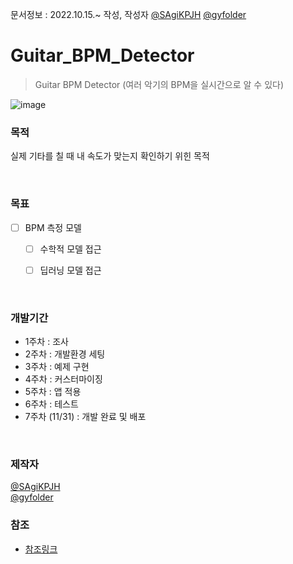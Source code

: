 문서정보 : 2022.10.15.~ 작성, 작성자 [@SAgiKPJH](https://github.com/SAgiKPJH) [@gyfolder](https://github.com/gyfolder)

# Guitar_BPM_Detector
> Guitar BPM Detector (여러 악기의 BPM을 실시간으로 알 수 있다)

![image](https://user-images.githubusercontent.com/66783849/195984076-750844b9-2ef9-4e93-894d-7c5efb68a524.png)


### 목적

실제 기타를 칠 때 내 속도가 맞는지 확인하기 위힌 목적

<br>

### 목표

- [ ] BPM 측정 모델
  - [ ] 수학적 모델 접근
  - [ ] 딥러닝 모델 접근


<br>

### 개발기간

- 1주차 : 조사
- 2주차 : 개발환경 세팅
- 3주차 : 예제 구현
- 4주차 : 커스터마이징
- 5주차 : 앱 적용
- 6주차 : 테스트
- 7주차 (11/31) : 개발 완료 및 배포

<br>

### 제작자
[@SAgiKPJH](https://github.com/SAgiKPJH)  
[@gyfolder](https://github.com/gyfolder)


### 참조

- [참조링크](참조링크)
